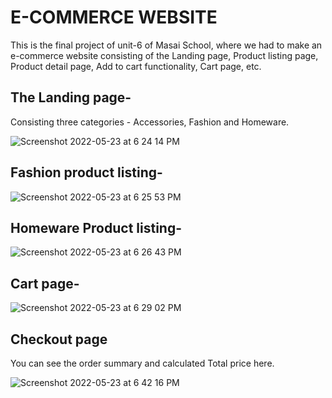 # E-COMMERCE WEBSITE 

This is the final project of unit-6 of Masai School, where we had to make an e-commerce website consisting of the Landing page, Product listing page, Product detail page, Add to cart functionality, Cart page, etc.

##  The Landing page-

Consisting three categories - Accessories, Fashion and Homeware.

![Screenshot 2022-05-23 at 6 24 14 PM](https://user-images.githubusercontent.com/96168561/169825394-7f9a2904-74b3-4cba-9e23-e743305a5c9b.png)




## Fashion product listing-


![Screenshot 2022-05-23 at 6 25 53 PM](https://user-images.githubusercontent.com/96168561/169825639-65ae6630-5d86-492e-8a39-36ea7f71ebe8.png)



## Homeware Product listing-


![Screenshot 2022-05-23 at 6 26 43 PM](https://user-images.githubusercontent.com/96168561/169825750-a430d5e7-a9a8-4a1c-9264-5d0d16380904.png)



## Cart page-


![Screenshot 2022-05-23 at 6 29 02 PM](https://user-images.githubusercontent.com/96168561/169825789-46e6bde5-1743-46dc-be58-5bb6e3adb15b.png)



## Checkout page

You can see the order summary and calculated Total price here.

![Screenshot 2022-05-23 at 6 42 16 PM](https://user-images.githubusercontent.com/96168561/169827371-2d2e81dd-358a-433e-8894-8e1e2be53996.png)



